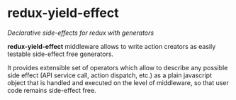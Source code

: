 # redux-yield-effect
_Declarative side-effects for redux with generators_

__redux-yield-effect__ middleware allows to write action creators as easily testable side-effect free generators.

It provides extensible set of operators which allow to describe any possible side effect (API service call, action dispatch, etc.) as a plain javascript object that is handled and executed on the level of middleware, so that user code remains side-effect free.


